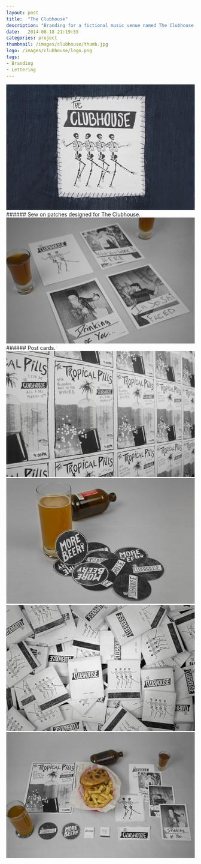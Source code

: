 ```yaml
---
layout: post
title:  "The Clubhouse"
description: "Branding for a fictional music venue named The Clubhouse. The Clubhouse is based around the punk music movement, and the design reflects the DIY sensibilities of graphics that made up the visuals of the movement."
date:   2014-08-18 21:19:55
categories: project
thumbnail: /images/clubhouse/thumb.jpg
logo: /images/clubhouse/logo.png
tags:
- Branding
- Lettering
---
```

<div class="project_image">
  <img src="/images/clubhouse/1.jpg">
</div>
###### Sew on patches designed for The Clubhouse.
<div class="project_image">
  <img src="/images/clubhouse/2.jpg">
</div>
###### Post cards.
<div class="project_image">
  <img src="/images/clubhouse/3.jpg">
</div>
<div class="project_image">
  <img src="/images/clubhouse/4.jpg">
</div>
<div class="project_image">
  <img src="/images/clubhouse/5.jpg">
</div>
<div class="project_image">
  <img src="/images/clubhouse/6.jpg">
</div>